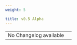 ```yaml
---
weight: 5

title: v0.5 Alpha
---
```


|                        |   |
|------------------------|---|
| No Changelog available |   |